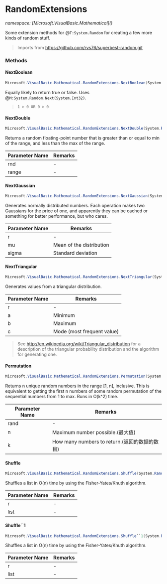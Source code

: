 ﻿# RandomExtensions
_namespace: [Microsoft.VisualBasic.Mathematical](<a href="#" onClick="load('/docs/Microsoft.VisualBasic.Mathematical/index.md')"></a>)_

Some extension methods for @``T:System.Random`` for creating a few more kinds of random stuff.

> Imports from https://github.com/rvs76/superbest-random.git 


### Methods

#### NextBoolean
```csharp
Microsoft.VisualBasic.Mathematical.RandomExtensions.NextBoolean(System.Random)
```
Equally likely to return true or false. Uses @``M:System.Random.Next(System.Int32)``.
> 
>  ```vbnet
>  1 > 0 OR 0 > 0
>  ```
>  

#### NextDouble
```csharp
Microsoft.VisualBasic.Mathematical.RandomExtensions.NextDouble(System.Random,Microsoft.VisualBasic.ComponentModel.Ranges.DoubleRange)
```
Returns a random floating-point number that is greater than or equal to min of the range,
 and less than the max of the range.

|Parameter Name|Remarks|
|--------------|-------|
|rnd|-|
|range|-|


#### NextGaussian
```csharp
Microsoft.VisualBasic.Mathematical.RandomExtensions.NextGaussian(System.Random,System.Double,System.Double)
```
Generates normally distributed numbers. Each operation makes two Gaussians for the price of one, and apparently they can be cached or something for better performance, but who cares.

|Parameter Name|Remarks|
|--------------|-------|
|r|-|
|mu|Mean of the distribution|
|sigma|Standard deviation|


#### NextTriangular
```csharp
Microsoft.VisualBasic.Mathematical.RandomExtensions.NextTriangular(System.Random,System.Double,System.Double,System.Double)
```
Generates values from a triangular distribution.

|Parameter Name|Remarks|
|--------------|-------|
|r|-|
|a|Minimum|
|b|Maximum|
|c|Mode (most frequent value)|

> 
>  See http://en.wikipedia.org/wiki/Triangular_distribution for a description of the triangular probability distribution and the algorithm for generating one.
>  

#### Permutation
```csharp
Microsoft.VisualBasic.Mathematical.RandomExtensions.Permutation(System.Random,System.Int32,System.Int32)
```
Returns n unique random numbers in the range [1, n], inclusive. 
 This is equivalent to getting the first n numbers of some random permutation of the sequential numbers from 1 to max. 
 Runs in O(k^2) time.

|Parameter Name|Remarks|
|--------------|-------|
|rand|-|
|n|Maximum number possible.(最大值)|
|k|How many numbers to return.(返回的数据的数目)|


#### Shuffle
```csharp
Microsoft.VisualBasic.Mathematical.RandomExtensions.Shuffle(System.Random,System.Collections.IList@)
```
Shuffles a list in O(n) time by using the Fisher-Yates/Knuth algorithm.

|Parameter Name|Remarks|
|--------------|-------|
|r|-|
|list|-|


#### Shuffle``1
```csharp
Microsoft.VisualBasic.Mathematical.RandomExtensions.Shuffle``1(System.Random,System.Collections.Generic.List{``0}@)
```
Shuffles a list in O(n) time by using the Fisher-Yates/Knuth algorithm.

|Parameter Name|Remarks|
|--------------|-------|
|r|-|
|list|-|



